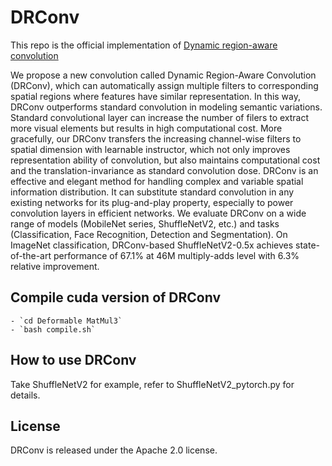 # DRConv

This repo is the official implementation of [Dynamic region-aware convolution](https://openaccess.thecvf.com/content/CVPR2021/papers/Chen_Dynamic_Region-Aware_Convolution_CVPR_2021_paper.pdf)

We propose a new convolution called Dynamic Region-Aware Convolution (DRConv), which can automatically assign multiple filters to corresponding spatial regions where features have similar representation. In this way, DRConv outperforms standard convolution in modeling semantic variations. Standard convolutional layer can increase the number of filers to extract more visual elements but results in high computational cost. More gracefully, our DRConv transfers the increasing channel-wise filters to spatial dimension with learnable instructor, which not only improves representation ability of convolution, but also maintains computational cost and the translation-invariance as standard convolution dose. DRConv is an effective and elegant method for handling complex and variable spatial information distribution. It can substitute standard convolution in any existing networks for its plug-and-play property, especially to power convolution layers in efficient networks. We evaluate DRConv on a wide range of models (MobileNet series, ShuffleNetV2, etc.) and tasks (Classification, Face Recognition, Detection and Segmentation). On ImageNet classification, DRConv-based ShuffleNetV2-0.5x achieves state-of-the-art performance of 67.1% at 46M multiply-adds level with 6.3% relative improvement.

## Compile cuda version of DRConv
    - `cd Deformable MatMul3`
    - `bash compile.sh`


## How to use DRConv
Take ShuffleNetV2 for example, refer to ShuffleNetV2_pytorch.py for details.

## License
DRConv is released under the Apache 2.0 license.




